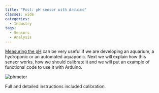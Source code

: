 ```yaml
---
title: "Post: pH sensor with Arduino"
classes: wide
categories:
  - Industry
tags:
  - Sensors
  - Analysis
---
```


[Measuring the pH](https://scidle.com/how-to-use-a-ph-sensor-with-arduino/) can be very useful if we are developing an aquarium, a hydroponic or an automated aquaponic. Next we will explain how this sensor works, how we should calibrate it and we will put an example of functional code to use it with Arduino.

![phmeter](https://i2.wp.com/scidle.com/wp-content/uploads/2017/03/ph-sensor.jpg?resize=768%2C451&ssl=1)

Full and detailed instructions included calibration.

